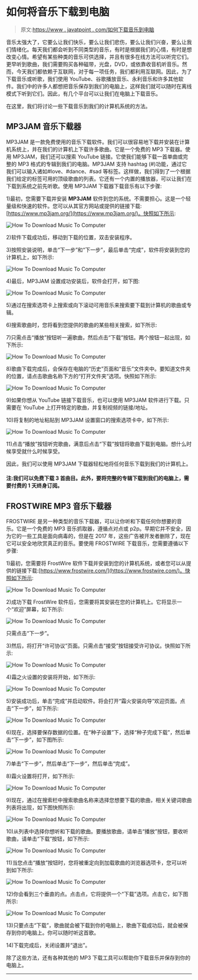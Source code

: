 # 如何将音乐下载到电脑

> 原文:[https://www . javatpoint . com/如何下载音乐到电脑](https://www.javatpoint.com/how-to-download-music-to-computer)

音乐太强大了，它要么让我们快乐，要么让我们悲伤，要么让我们兴奋，要么让我们情绪化。每天我们都会听到不同类型的音乐，有时是根据我们的心情，有时是想改变心情。希望有某些种类的音乐可供选择，并且有很多在线方法可以听完它们。更早听到歌曲，我们需要购买各种磁带，光盘，DVD，或依靠收音机听音乐。然而，今天我们都依赖于互联网，对于每一项任务，我们都利用互联网。因此，为了下载音乐或听歌，我们使用 YouTube、谷歌播放音乐、永利音乐和许多其他软件。我们中的许多人都想把音乐保存到我们的电脑上，这样我们就可以随时在离线模式下听到它们。因此，有几个平台可以让我们在电脑上下载音乐。

在这里，我们将讨论一些下载音乐到我们的计算机系统的方法。

## MP3JAM 音乐下载器

MP3JAM 是一款免费使用的音乐下载软件。我们可以很容易地下载并安装在计算机系统上，并在我们的计算机上下载许多歌曲。它是一个免费的 MP3 下载器。使用 MP3JAM，我们还可以搜索 YouTube 链接。它使我们能够下载一首单曲或完整的 MP3 格式的专辑到我们的电脑。MP3JAM 支持 hashtag (#)功能，通过它我们可以输入诸如#love、#dance、#sad 等标签。这样做，我们得到了一个根据我们给定的标签可用的顶级歌曲的列表。它还有一个内置的播放器，可以让我们在下载到系统之前先听歌。使用 MP3JAM 下载器下载音乐有以下步骤:

1)最初，您需要下载并安装 **MP3JAM** 软件到您的系统。不需要担心。这是一个轻量级和快速的软件。您可以从其官方网站或提供的链接下载:[https://www.mp3jam.org/](https://www.mp3jam.org/)。快照如下所示:

![How To Download Music To Computer](../Images/6859e48968b62213e3c4e3fa89469cc4.png)

2)软件下载成功后，移动到下载的位置，双击安装程序。

3)按照安装说明，单击“下一步”和“下一步”，最后单击“完成”，软件将安装到您的计算机上，如下所示:

![How To Download Music To Computer](../Images/b9962ce40ecf786563e6bb416332c33a.png)

4)最后，MP3JAM 设置成功安装后，软件会打开，如下图:

![How To Download Music To Computer](../Images/ae18b88d283fa55cc4b6d602b67e396f.png)

5)通过在搜索选项卡上搜索或向下滚动可用音乐来搜索要下载到计算机的歌曲或专辑。

6)搜索歌曲时，您将看到您提供的歌曲的某些相关搜索，如下所示:

7)只需点击“播放”按钮听一遍歌曲，然后点击“下载”按钮。两个按钮一起出现，如下所示:

![How To Download Music To Computer](../Images/d7cffa6769b6467afa4e88e48e5102e1.png)

8)歌曲下载完成后，会保存在电脑的“历史”页面和“音乐”文件夹中。要知道文件夹的位置，请点击歌曲名称下方的“打开文件夹”选项。快照如下所示:

![How To Download Music To Computer](../Images/f93282cb112678bac69fe1bfb33cd7a8.png)

9)如果你想从 YouTube 链接下载音乐，也可以使用 MP3JAM 软件进行下载。只需要在 YouTube 上打开特定的歌曲，并复制视频的链接/地址。

10)将复制的地址粘贴到 MP3JAM 设置窗口的搜索选项卡中，如下所示:

![How To Download Music To Computer](../Images/c5f7a2afb4b7ba756e2914e0068dc052.png)

11)点击“播放”按钮听完歌曲，满意后点击“下载”按钮将歌曲下载到电脑。想什么时候享受就什么时候享受。

因此，我们可以使用 MP3JAM 下载器轻松地将任何音乐下载到我们的计算机上。

#### 注:我们可以免费下载 3 首曲目。此外，要将完整的专辑下载到我们的电脑上，需要付费的 1 天终身订阅。

## FROSTWIRE MP3 音乐下载器

FROSTWIRE 是另一种类型的音乐下载器，可以让你听和下载任何你想要的音乐。它是一个免费的 MP3 音乐抓取器，遵循点对点或 p2p。早期它并不安全，因为它的一些工具是面向病毒的，但是在 2017 年，这些广告被开发者删除了，现在它可以安全地欣赏真正的音乐。要使用 FROSTWIRE 下载音乐，您需要遵循以下步骤:

1)最初，您需要将 FrostWire 软件下载并安装到您的计算机系统，或者您可以从提供的链接下载:[https://www.frostwire.com/](https://www.frostwire.com/)。快照如下所示:

![How To Download Music To Computer](../Images/29a89c4d259ab15bdeac526beb010db3.png)

2)成功下载 FrostWire 软件后，您需要将其安装在您的计算机上。它将显示一个“欢迎”屏幕，如下所示:

![How To Download Music To Computer](../Images/564acf3b08629ea99c13c75d0dd1ac0f.png)

只需点击“下一步”。

3)然后，将打开“许可协议”页面。只需点击“接受”按钮接受许可协议。快照如下所示:

![How To Download Music To Computer](../Images/73b6d00673b270d9940b90c4d7b7fb05.png)

4)霜之火设置的安装将开始，如下所示:

![How To Download Music To Computer](../Images/b92e88db90a4e80f27c2d6f78b516d2b.png)

5)安装成功后，单击“完成”并启动软件。将会打开“霜火安装向导”欢迎页面。点击“下一步”，如下所示:

![How To Download Music To Computer](../Images/8bfd64778d9a93ba30f4500f77df8967.png)

6)现在，选择要保存数据的位置。在“种子设置”下，选择“种子完成下载”，然后单击“下一步”，如下图所示:

![How To Download Music To Computer](../Images/f85cca7138c05b7b70ed9a6a50eb1c9a.png)

7)单击“下一步”，然后单击“下一步”，然后单击“完成”。

8)霜火设置将打开，如下所示:

![How To Download Music To Computer](../Images/b029413c1cbc7b5a2c6b81077ec185a8.png)

9)现在，通过在搜索栏中搜索歌曲名称来选择您想要下载的歌曲，相关关键词歌曲列表将出现，如下图快照所示:

![How To Download Music To Computer](../Images/ebd3e1d849cad6ee91ce853d6b114d40.png)

10)从列表中选择你想听和下载的歌曲。要播放歌曲，请单击“播放”按钮，要收听歌曲，请单击“下载”按钮，如下所示:

![How To Download Music To Computer](../Images/6022789c69ba12413d9d3cb8021708e0.png)

11)当您点击“播放”按钮时，您将被重定向到加载歌曲的浏览器选项卡，您可以听到如下所示:

![How To Download Music To Computer](../Images/a28d5e68646c4feb4f1ef78e484fd913.png)

12)你会看到三个垂直的点。点击点，它将提供一个“下载”选项。点击它，如下图所示:

![How To Download Music To Computer](../Images/eedc58b5405b9050f21fbf7250f751fb.png)

13)只要点击“下载”，歌曲就会被下载到你的电脑上，歌曲下载成功后，就会被保存到你的电脑上。你可以随时听这首歌。

14)下载完成后，关闭设置并“退出”。

除了这些方法，还有各种其他的 MP3 下载工具可以帮助你下载音乐并保存到你的电脑上。

* * *